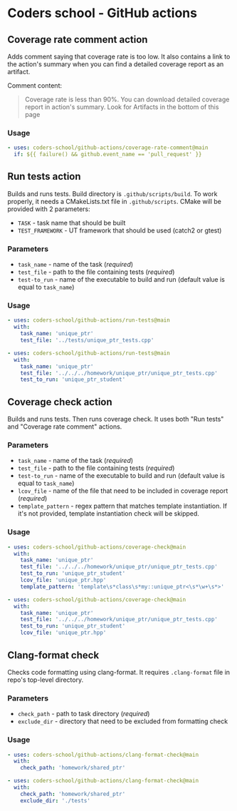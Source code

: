 # Coders school - GitHub actions

## Coverage rate comment action
Adds comment saying that coverage rate is too low.
It also contains a link to the action's summary when you can find a detailed coverage report as an artifact.

Comment content:
> Coverage rate is less than 90%. You can download detailed coverage report in action's summary. Look for Artifacts in the bottom of this page

### Usage
```yaml
- uses: coders-school/github-actions/coverage-rate-comment@main
  if: ${{ failure() && github.event_name == 'pull_request' }}
```

## Run tests action
Builds and runs tests.
Build directory is `.github/scripts/build`.
To work properly, it needs a CMakeLists.txt file in `.github/scripts`.
CMake will be provided with 2 parameters:
- `TASK` - task name that should be built
- `TEST_FRAMEWORK` - UT framework that should be used (catch2 or gtest)

### Parameters
- `task_name` - name of the task (*required*)
- `test_file` - path to the file containing tests (*required*)
- `test-to_run` - name of the executable to build and run (default value is equal to `task_name`)

### Usage
```yaml
- uses: coders-school/github-actions/run-tests@main
  with:
    task_name: 'unique_ptr'
    test_file: '../tests/unique_ptr_tests.cpp'
```

```yaml
- uses: coders-school/github-actions/run-tests@main
  with:
    task_name: 'unique_ptr'
    test_file: '../../../homework/unique_ptr/unique_ptr_tests.cpp'
    test_to_run: 'unique_ptr_student'
```

## Coverage check action
Builds and runs tests.
Then runs coverage check.
It uses both "Run tests" and "Coverage rate comment" actions.

### Parameters
- `task_name` - name of the task (*required*)
- `test_file` - path to the file containing tests (*required*)
- `test-to_run` - name of the executable to build and run (default value is equal to `task_name`)
- `lcov_file` - name of the file that need to be included in coverage report (*required*)
- `template_pattern` - regex pattern that matches template instantiation. If it's not provided, template instantiation check will be skipped.

### Usage
```yaml
- uses: coders-school/github-actions/coverage-check@main
  with:
    task_name: 'unique_ptr'
    test_file: '../../../homework/unique_ptr/unique_ptr_tests.cpp'
    test_to_run: 'unique_ptr_student'
    lcov_file: 'unique_ptr.hpp'
    template_pattern: 'template\s*class\s*my::unique_ptr<\s*\w+\s*>'
```

```yaml
- uses: coders-school/github-actions/coverage-check@main
  with:
    task_name: 'unique_ptr'
    test_file: '../../../homework/unique_ptr/unique_ptr_tests.cpp'
    test_to_run: 'unique_ptr_student'
    lcov_file: 'unique_ptr.hpp'
```

## Clang-format check
Checks code formatting using clang-format.
It requires `.clang-format` file in repo's top-level directory.

### Parameters
- `check_path` - path to task directory (*required*)
- `exclude_dir` - directory that need to be excluded from formatting check

### Usage
```yaml
- uses: coders-school/github-actions/clang-format-check@main
  with:
    check_path: 'homework/shared_ptr'
```

```yaml
- uses: coders-school/github-actions/clang-format-check@main
  with:
    check_path: 'homework/shared_ptr'
    exclude_dir: './tests'
```
